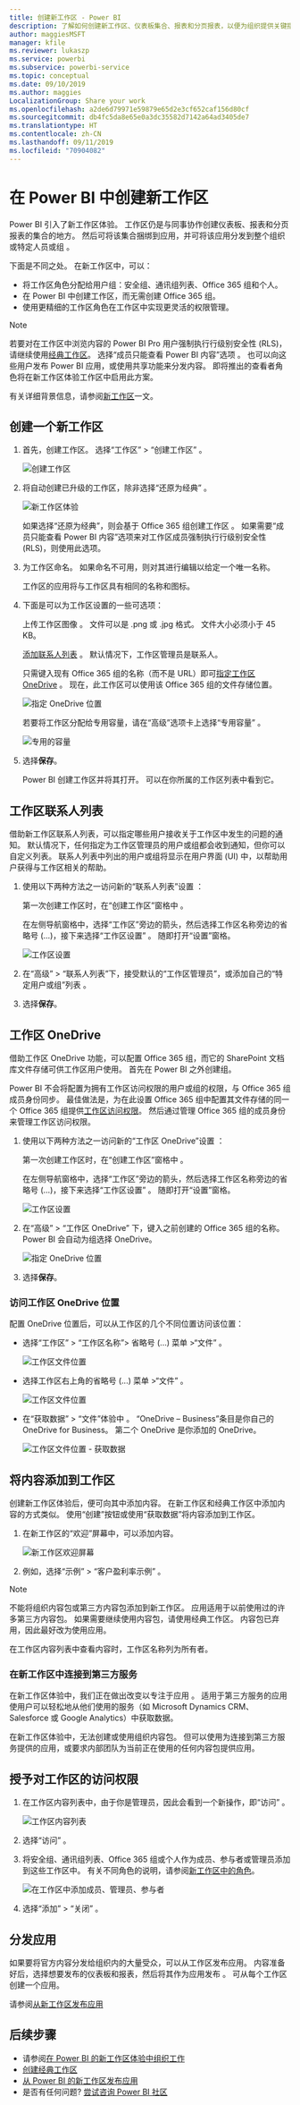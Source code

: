 ```yaml
---
title: 创建新工作区 - Power BI
description: 了解如何创建新工作区、仪表板集合、报表和分页报表，以便为组织提供关键指标。
author: maggiesMSFT
manager: kfile
ms.reviewer: lukaszp
ms.service: powerbi
ms.subservice: powerbi-service
ms.topic: conceptual
ms.date: 09/10/2019
ms.author: maggies
LocalizationGroup: Share your work
ms.openlocfilehash: a2de6d79971e59879e65d2e3cf652caf156d80cf
ms.sourcegitcommit: db4fc5da8e65e0a3dc35582d7142a64ad3405de7
ms.translationtype: HT
ms.contentlocale: zh-CN
ms.lasthandoff: 09/11/2019
ms.locfileid: "70904082"
---
```

# <a name="create-the-new-workspaces-in-power-bi"></a>在 Power BI 中创建新工作区

Power BI 引入了新工作区体验。 工作区仍是与同事协作创建仪表板、报表和分页报表的集合的地方。 然后可将该集合捆绑到应用，并可将该应用分发到整个组织或特定人员或组  。 

下面是不同之处。 在新工作区中，可以：

- 将工作区角色分配给用户组：安全组、通讯组列表、Office 365 组和个人。
- 在 Power BI 中创建工作区，而无需创建 Office 365 组。
- 使用更精细的工作区角色在工作区中实现更灵活的权限管理。

> [!NOTE]
> 若要对在工作区中浏览内容的 Power BI Pro 用户强制执行行级别安全性 (RLS)，请继续使用[经典工作区](service-create-workspaces.md)。 选择“成员只能查看 Power BI 内容”选项  。 也可以向这些用户发布 Power BI 应用，或使用共享功能来分发内容。 即将推出的查看者角色将在新工作区体验工作区中启用此方案。

有关详细背景信息，请参阅[新工作区](service-new-workspaces.md)一文。

## <a name="create-one-of-the-new-workspaces"></a>创建一个新工作区

1. 首先，创建工作区。 选择“工作区”   > “创建工作区”  。
   
     ![创建工作区](media/service-create-the-new-workspaces/power-bi-workspace-create.png)

2. 将自动创建已升级的工作区，除非选择“还原为经典”  。
   
     ![新工作区体验](media/service-create-the-new-workspaces/power-bi-new-workspace.png)
     
     如果选择“还原为经典”，则会基于 Office 365 组创建工作区  。 如果需要“成员只能查看 Power BI 内容”选项来对工作区成员强制执行行级别安全性 (RLS)，则使用此选项。 

2. 为工作区命名。 如果命名不可用，则对其进行编辑以给定一个唯一名称。
   
     工作区的应用将与工作区具有相同的名称和图标。
   
1. 下面是可以为工作区设置的一些可选项：

    上传工作区图像  。 文件可以是 .png 或 .jpg 格式。 文件大小必须小于 45 KB。
    
    [添加联系人列表](#workspace-contact-list)  。 默认情况下，工作区管理员是联系人。 
    
    只需键入现有 Office 365 组的名称（而不是 URL）即可[指定工作区 OneDrive](#workspace-onedrive)  。 现在，此工作区可以使用该 Office 365 组的文件存储位置。 

    ![指定 OneDrive 位置](media/service-create-the-new-workspaces/power-bi-new-workspace-onedrive.png)

    若要将工作区分配给专用容量，请在“高级”选项卡上选择“专用容量”    。
     
    ![专用的容量](media/service-create-the-new-workspaces/power-bi-workspace-premium.png)

1. 选择**保存**。

    Power BI 创建工作区并将其打开。 可以在你所属的工作区列表中看到它。 

## <a name="workspace-contact-list"></a>工作区联系人列表

借助新工作区联系人列表，可以指定哪些用户接收关于工作区中发生的问题的通知。 默认情况下，任何指定为工作区管理员的用户或组都会收到通知，但你可以自定义列表。 联系人列表中列出的用户或组将显示在用户界面 (UI) 中，以帮助用户获得与工作区相关的帮助。

1. 使用以下两种方法之一访问新的“联系人列表”设置  ：

    第一次创建工作区时，在“创建工作区”窗格中  。

    在左侧导航窗格中，选择“工作区”旁边的箭头，然后选择工作区名称旁边的省略号 (…)，接下来选择“工作区设置”   。 随即打开“设置”窗格。 

    ![工作区设置](media/service-create-the-new-workspaces/power-bi-workspace-new-settings.png)

2. 在“高级” > “联系人列表”下，接受默认的“工作区管理员”，或添加自己的“特定用户或组”列表     。 
3. 选择**保存**。

## <a name="workspace-onedrive"></a>工作区 OneDrive

借助工作区 OneDrive 功能，可以配置 Office 365 组，而它的 SharePoint 文档库文件存储可供工作区用户使用。 首先在 Power BI 之外创建组。 

Power BI 不会将配置为拥有工作区访问权限的用户或组的权限，与 Office 365 组成员身份同步。 最佳做法是，为在此设置 Office 365 组中配置其文件存储的同一个 Office 365 组提供[工作区访问权限](#give-access-to-your-workspace)。 然后通过管理 Office 365 组的成员身份来管理工作区访问权限。 

1. 使用以下两种方法之一访问新的“工作区 OneDrive”设置  ：

    第一次创建工作区时，在“创建工作区”窗格中  。

    在左侧导航窗格中，选择“工作区”旁边的箭头，然后选择工作区名称旁边的省略号 (…)，接下来选择“工作区设置”   。 随即打开“设置”窗格。 

    ![工作区设置](media/service-create-the-new-workspaces/power-bi-workspace-new-settings.png)

2. 在“高级”   > “工作区 OneDrive”  下，键入之前创建的 Office 365 组的名称。 Power BI 会自动为组选择 OneDrive。

    ![指定 OneDrive 位置](media/service-create-the-new-workspaces/power-bi-new-workspace-onedrive.png)

3. 选择**保存**。

### <a name="access-the-workspace-onedrive-location"></a>访问工作区 OneDrive 位置

配置 OneDrive 位置后，可以从工作区的几个不同位置访问该位置：

- 选择“工作区” > “工作区名称”> 省略号 (...) 菜单 >“文件”     。 

    ![工作区文件位置](media/service-new-workspaces/power-bi-new-workspace-files.png)

- 选择工作区右上角的省略号 (...) 菜单 >“文件”   。

    ![工作区文件位置](media/service-create-the-new-workspaces/power-bi-new-workspace-files-ellipsis.png)
    
- 在“获取数据” > “文件”体验中   。  “OneDrive – Business”条目是你自己的 OneDrive for Business。 第二个 OneDrive 是你添加的 OneDrive。

    ![工作区文件位置 - 获取数据](media/service-create-the-new-workspaces/power-bi-new-workspace-get-data-onedrive.png)

## <a name="add-content-to-your-workspace"></a>将内容添加到工作区

创建新工作区体验后，便可向其中添加内容。 在新工作区和经典工作区中添加内容的方式类似。 使用“创建”按钮或使用“获取数据”将内容添加到工作区。

1. 在新工作区的“欢迎”屏幕中，可以添加内容。  

    ![新工作区欢迎屏幕](media/service-create-the-new-workspaces/power-bi-workspace-get-data.png)

1. 例如，选择“示例” > “客户盈利率示例”   。

> [!NOTE]
> 不能将组织内容包或第三方内容包添加到新工作区。 应用适用于以前使用过的许多第三方内容包。 如果需要继续使用内容包，请使用经典工作区。 内容包已弃用，因此最好改为使用应用。

在工作区内容列表中查看内容时，工作区名称列为所有者。

### <a name="connecting-to-third-party-services-in-new-workspaces"></a>在新工作区中连接到第三方服务

在新工作区体验中，我们正在做出改变以专注于应用  。 适用于第三方服务的应用使用户可以轻松地从他们使用的服务（如 Microsoft Dynamics CRM、Salesforce 或 Google Analytics）中获取数据。

在新工作区体验中，无法创建或使用组织内容包。 但可以使用为连接到第三方服务提供的应用，或要求内部团队为当前正在使用的任何内容包提供应用。 

## <a name="give-access-to-your-workspace"></a>授予对工作区的访问权限

1. 在工作区内容列表中，由于你是管理员，因此会看到一个新操作，即“访问”  。

    ![工作区内容列表](media/service-create-the-new-workspaces/power-bi-new-workspace-files-ellipsis.png)

1. 选择“访问”  。

1. 将安全组、通讯组列表、Office 365 组或个人作为成员、参与者或管理员添加到这些工作区中。 有关不同角色的说明，请参阅[新工作区中的角色](service-new-workspaces.md#roles-in-the-new-workspaces)。

    ![在工作区中添加成员、管理员、参与者](media/service-create-the-new-workspaces/power-bi-workspace-add-members.png)

9. 选择“添加” > “关闭”   。


## <a name="distribute-an-app"></a>分发应用

如果要将官方内容分发给组织内的大量受众，可以从工作区发布应用。  内容准备好后，选择想要发布的仪表板和报表，然后将其作为应用发布  。 可从每个工作区创建一个应用。

请参阅[从新工作区发布应用](service-create-distribute-apps.md)

## <a name="next-steps"></a>后续步骤
* 请参阅[在 Power BI 的新工作区体验中组织工作](service-new-workspaces.md)
* [创建经典工作区](service-create-workspaces.md)
* [从 Power BI 的新工作区发布应用](service-create-distribute-apps.md)
* 是否有任何问题? [尝试咨询 Power BI 社区](http://community.powerbi.com/)
